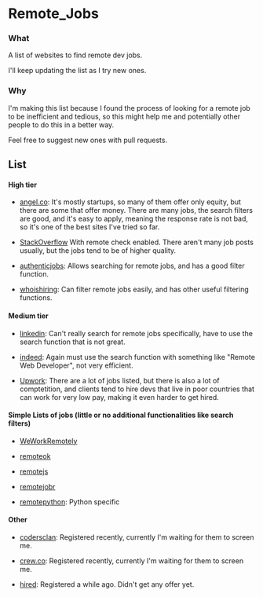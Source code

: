 # Remote_Jobs

### What

A list of websites to find remote dev jobs.

I'll keep updating the list as I try new ones.

### Why

I'm making this list because I found the process of looking for a remote job to be inefficient and tedious, so this might help me and potentially other people to do this in a better way.

Feel free to suggest new ones with pull requests.

## List

#### High tier

* [angel.co](https://angel.co/): It's mostly startups, so many of them offer only equity, but there are some that offer money. There are many jobs, the search filters are good, and it's easy to apply, meaning the response rate is not bad, so it's one of the best sites I've tried so far.

* [StackOverflow](https://stackoverflow.com/jobs?sort=i&r=true) With remote check enabled. There aren't many job posts usually, but the jobs tend to be of higher quality.

* [authenticjobs](https://www.authenticjobs.com): Allows searching for remote jobs, and has a good filter function.

* [whoishiring](https://whoishiring.io/): Can filter remote jobs easily, and has other useful filtering functions.


#### Medium tier

* [linkedin](https://www.linkedin.com/jobs/): Can't really search for remote jobs specifically, have to use the search function that is not great.

* [indeed](https://www.indeed.com): Again must use the search function with something like "Remote Web Developer", not very efficient.

* [Upwork](https://www.upwork.com/): There are a lot of jobs listed, but there is also a lot of comptetition, and clients tend to hire devs that live in poor countries that can work for very low pay, making it even harder to get hired.

#### Simple Lists of jobs (little or no additional functionalities like search filters)

* [WeWorkRemotely](https://weworkremotely.com/)

* [remoteok](https://remoteok.io/remote-dev-jobs)

* [remotejs](https://remotejs.co/)

* [remotejobr](https://remotejobr.com/)

* [remotepython](https://www.remotepython.com/): Python specific

#### Other

* [codersclan](https://www.codersclan.com/): Registered recently, currently I'm waiting for them to screen me.

* [crew.co](https://crew.co/): Registered recently, currently I'm waiting for them to screen me.

* [hired](https://hired.com/): Registered a while ago. Didn't get any offer yet.

